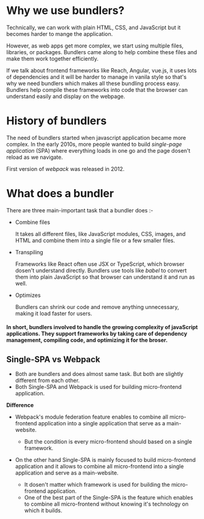 # Why we use bundlers?

Technically, we can work with plain HTML, CSS, and JavaScript but it becomes harder to mange the application.

However, as web apps get more complex, we start using multiple files, libraries, or packages. Bundlers came along to help combine these files and make them work together efficiently.

If we talk about frontend frameworks like Reach, Angular, vue.js, it uses lots of dependencies and it will be harder to manage in vanila style so that's why we need bundlers which makes all these bundling process easy. Bundlers help compile these frameworks into code that the browser can understand easily and display on the webpage.

# History of bundlers

The need of bundlers started when javascript application became more complex. In the early 2010s, more people wanted to build _single-page application_ (SPA) where everything loads in one go and the page dosen't reload as we navigate.

First version of _webpack_ was released in 2012.

# What does a bundler

There are three main-important task that a bundler does :-

- Combine files

  It takes all different files, like JavaScript modules, CSS, images, and HTML and combine them into a single file or a few smaller files.

- Transpiling

  Frameworks like React often use JSX or TypeScript, which browser dosen't understand directly. Bundlers use tools like _babel_ to convert them into plain JavaScript so that browser can understand it and run as well.

- Optimizes

  Bundlers can shrink our code and remove anything unnecessary, making it load faster for users.

#### **In short, bundlers involved to handle the growing complexity of javaScript applications. They support frameworks by taking care of dependency management, compiling code, and optimizing it for the broser.**

## Single-SPA vs Webpack

- Both are bundlers and does almost same task. But both are slightly different from each other.
- Both Single-SPA and Webpack is used for building micro-frontend application.

**Difference**

- Webpack's module federation feature enables to combine all micro-frontend application into a single application that serve as a main-website.

  - But the condition is every micro-frontend should based on a single framework.

- On the other hand Single-SPA is mainly focused to build micro-frontend application and it allows to combine all micro-frontend into a single application and serve as a main-website.
  - It dosen't matter which framework is used for building the micro-frontend application.
  - One of the best part of the Single-SPA is the feature which enables to combine all micro-frontend without knowing it's technology on which it builds.
